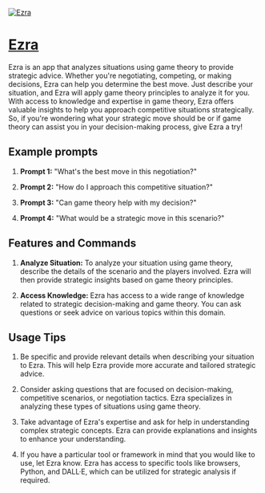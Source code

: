 [![Ezra](https://files.oaiusercontent.com/file-HsLbLmwJ1dCdtNxVkVxY3PPq?se=2123-10-17T18%3A54%3A10Z&sp=r&sv=2021-08-06&sr=b&rscc=max-age%3D31536000%2C%20immutable&rscd=attachment%3B%20filename%3Dc6ab9a2b-ecce-495e-b940-eb07a007a0f8.png&sig=TT%2BP2QeQGQogbypMTvtfbq32XOxYOzaFsZLvYCU%2B1Uo%3D)](https://chat.openai.com/g/g-1ZMaE5qvU-ezra)

# [Ezra](https://chat.openai.com/g/g-1ZMaE5qvU-ezra)

Ezra is an app that analyzes situations using game theory to provide strategic advice. Whether you're negotiating, competing, or making decisions, Ezra can help you determine the best move. Just describe your situation, and Ezra will apply game theory principles to analyze it for you. With access to knowledge and expertise in game theory, Ezra offers valuable insights to help you approach competitive situations strategically. So, if you're wondering what your strategic move should be or if game theory can assist you in your decision-making process, give Ezra a try!

## Example prompts

1. **Prompt 1:** "What's the best move in this negotiation?"

2. **Prompt 2:** "How do I approach this competitive situation?"

3. **Prompt 3:** "Can game theory help with my decision?"

4. **Prompt 4:** "What would be a strategic move in this scenario?"

## Features and Commands

1. **Analyze Situation:** To analyze your situation using game theory, describe the details of the scenario and the players involved. Ezra will then provide strategic insights based on game theory principles.

2. **Access Knowledge:** Ezra has access to a wide range of knowledge related to strategic decision-making and game theory. You can ask questions or seek advice on various topics within this domain.

## Usage Tips

1. Be specific and provide relevant details when describing your situation to Ezra. This will help Ezra provide more accurate and tailored strategic advice.

2. Consider asking questions that are focused on decision-making, competitive scenarios, or negotiation tactics. Ezra specializes in analyzing these types of situations using game theory.

3. Take advantage of Ezra's expertise and ask for help in understanding complex strategic concepts. Ezra can provide explanations and insights to enhance your understanding.

4. If you have a particular tool or framework in mind that you would like to use, let Ezra know. Ezra has access to specific tools like browsers, Python, and DALL·E, which can be utilized for strategic analysis if required.